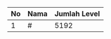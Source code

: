 | No | Nama            | Jumlah Level |
|----|-----------------|--------------|
| 1  | #    |    5192        |
